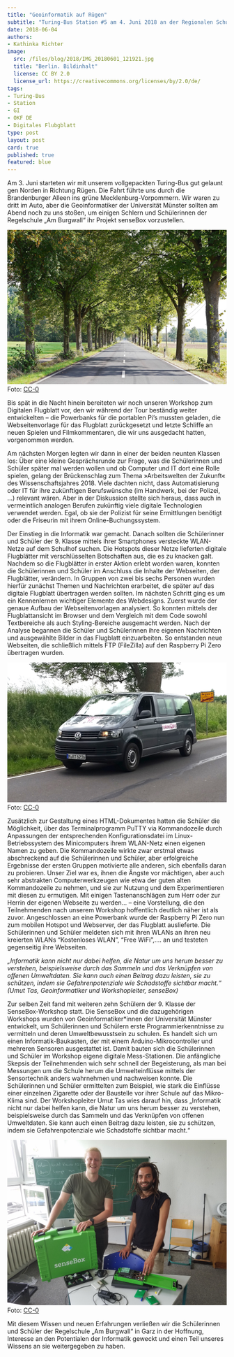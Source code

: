 ```yaml
---
title: "Geoinformatik auf Rügen"
subtitle: "Turing-Bus Station #5 am 4. Juni 2018 an der Regionalen Schule „Am Burgwall“ in Garz, Rügen (Mecklenburg-Vorpommern) mit 28 Schüler*innen (15-16 Jahre)"
date: 2018-06-04
authors:
- Kathinka Richter
image:
  src: /files/blog/2018/IMG_20180601_121921.jpg
  title: "Berlin. Bildinhalt"
  license: CC BY 2.0
  license_url: https://creativecommons.org/licenses/by/2.0/de/
tags:
- Turing-Bus
- Station
- GI
- OKF DE
- Digitales Flubgblatt
type: post
layout: post
card: true
published: true
featured: blue
---
```

Am 3. Juni starteten wir mit unserem vollgepackten Turing-Bus gut gelaunt gen Norden in Richtung Rügen. Die Fahrt führte uns durch die Brandenburger Alleen ins grüne Mecklenburg-Vorpommern. Wir waren zu dritt im Auto, aber die Geoinformatiker der Universität Münster sollten am Abend noch zu uns stoßen, um einigen Schlern und Schülerinnen der Regelschule „Am Burgwall“ ihr Projekt senseBox vorzustellen.

![Turing-Bus](/files/blog/2018/landscape-tree-grass-plant-road-lawn-787070-pxhere.com.jpg)
Foto: <a href="https://creativecommons.org/choose/zero/?lang=de">CC-0</a>

Bis spät in die Nacht hinein bereiteten wir noch unseren Workshop zum Digitalen Flugblatt vor, den wir während der Tour beständig weiter entwickelten – die Powerbanks für die portablen Pi’s mussten geladen, die Webseitenvorlage für das Flugblatt zurückgesetzt und letzte Schliffe an neuen Spielen und Filmkommentaren, die wir uns ausgedacht hatten, vorgenommen werden.

Am nächsten Morgen legten wir dann in einer der beiden neunten Klassen los: Über eine kleine Gesprächsrunde zur Frage, was die Schülerinnen und Schüler später mal werden wollen und ob Computer und IT dort eine Rolle spielen, gelang der Brückenschlag zum Thema »Arbeitswelten der Zukunft« des Wissenschaftsjahres 2018. Viele dachten nicht, dass Automatisierung oder IT für ihre zukünftigen Berufswünsche (im Handwerk, bei der Polizei, …) relevant wären. Aber in der Diskussion stellte sich heraus, dass auch in vermeintlich analogen Berufen zukünftig viele digitale Technologien verwendet werden. Egal, ob sie der Polizist für seine Ermittlungen benötigt oder die Friseurin mit ihrem Online-Buchungssystem.

Der Einstieg in die Informatik war gemacht. Danach sollten die Schülerinner und Schüler der 9. Klasse mittels ihrer Smartphones versteckte WLAN-Netze auf dem Schulhof suchen. Die Hotspots dieser Netze lieferten digitale Flugblätter mit verschlüsselten Botschaften aus, die es zu knacken galt. Nachdem so die Flugblätter in erster Aktion erlebt worden waren, konnten die Schülerinnen und Schüler im Anschluss die Inhalte der Webseiten, der Flugblätter, verändern. In Gruppen von zwei bis sechs Personen wurden hierfür zunächst Themen und Nachrichten erarbeitet, die später auf das digitale Flugblatt übertragen werden sollten. Im nächsten Schritt ging es um ein Kennenlernen wichtiger Elemente des Webdesigns. Zuerst wurde der genaue Aufbau der Webseitenvorlagen analysiert. So konnten mittels der Flugblattansicht im Browser und dem Vergleich mit dem Code sowohl Textbereiche als auch Styling-Bereiche ausgemacht werden. Nach der Analyse begannen die Schüler und Schülerinnen ihre eigenen Nachrichten und ausgewählte Bilder in das Flugblatt einzuarbeiten. So entstanden neue Webseiten, die schließlich mittels FTP (FileZilla) auf den Raspberry Pi Zero übertragen wurden.  

![Turing-Bus in Bernau](/files/blog/2018/turing-bus-garz-ruegen.jpg)
Foto: <a href="https://creativecommons.org/choose/zero/?lang=de">CC-0</a>

Zusätzlich zur Gestaltung eines HTML-Dokumentes hatten die Schüler die Möglichkeit, über das Terminalprogramm PuTTY via Kommandozeile durch Anpassungen der entsprechenden Konfigurationsdatei im Linux-Betriebssystem des Minicomputers ihrem WLAN-Netz einen eigenen Namen zu geben. Die Kommandozeile wirkte zwar erstmal etwas abschreckend auf die Schülerinnen und Schüler, aber erfolgreiche Ergebnisse der ersten Gruppen motivierte alle anderen, sich ebenfalls daran zu probieren. Unser Ziel war es, ihnen die Ängste vor mächtigen, aber auch sehr abstrakten Computerwerkzeugen wie etwa der guten alten Kommandozeile zu nehmen, und sie zur Nutzung und dem Experimentieren mit diesen zu ermutigen. Mit einigen Tastenanschlägen zum Herr oder zur Herrin der eigenen Webseite zu werden… – eine Vorstellung, die den Teilnehmenden nach unserem Workshop hoffentlich deutlich näher ist als zuvor. Angeschlossen an eine Powerbank wurde der Raspberry Pi Zero nun zum mobilen Hotspot und Webserver, der das Flugblatt auslieferte. Die Schülerinnen und Schüler meldeten sich mit ihren WLANs an ihren neu kreierten WLANs “Kostenloses WLAN”, “Free WiFi”,.... an und testeten gegenseitig ihre Webseiten.

*„Informatik kann nicht nur dabei helfen, die Natur um uns herum besser zu verstehen, beispielsweise durch das Sammeln und das Verknüpfen von offenen Umweltdaten. Sie kann auch einen Beitrag dazu leisten, sie zu schützen, indem sie Gefahrenpotenziale wie Schadstoffe sichtbar macht.“ (Umut Tas, Geoinformatiker und Workshopleiter, senseBox)*

Zur selben Zeit fand mit weiteren zehn Schülern der 9. Klasse der SenseBox-Workshop statt. Die SenseBox und die dazugehörigen Workshops wurden von Geoinformatiker*innen der Universität Münster entwickelt, um Schülerinnen und Schülern erste Programmierkenntnisse zu vermitteln und deren Umweltbewusstsein zu schulen. Es handelt sich um einen Informatik-Baukasten, der mit einem Arduino-Mikrocontroller und mehreren Sensoren ausgestattet ist. Damit bauten sich die Schülerinnen und Schüler im Workshop eigene digitale Mess-Stationen. Die anfängliche Skepsis der Teilnehmenden wich sehr schnell der Begeisterung, als man bei Messungen um die Schule herum die Umwelteinflüsse mittels der Sensortechnik anders wahrnehmen und nachweisen konnte. Die Schülerinnen und Schüler ermittelten zum Beispiel, wie stark die Einflüsse einer einzelnen Zigarette oder der Baustelle vor ihrer Schule auf das Mikro-Klima sind. Der Workshopleiter Umut Tas wies darauf hin, dass „Informatik nicht nur dabei helfen kann, die Natur um uns herum besser zu verstehen, beispielsweise durch das Sammeln und das Verknüpfen von offenen Umweltdaten. Sie kann auch einen Beitrag dazu leisten, sie zu schützen, indem sie Gefahrenpotenziale wie Schadstoffe sichtbar macht.“

![Turing-Bus in Bernau](/files/blog/2018/janundumut.jpeg)
Foto: <a href="https://creativecommons.org/choose/zero/?lang=de">CC-0</a>

Mit diesem Wissen und neuen Erfahrungen verließen wir die Schülerinnen und Schüler der Regelschule „Am Burgwall“ in Garz in der Hoffnung, Interesse an den Potentialen der Informatik geweckt und einen Teil unseres Wissens an sie weitergegeben zu haben.
